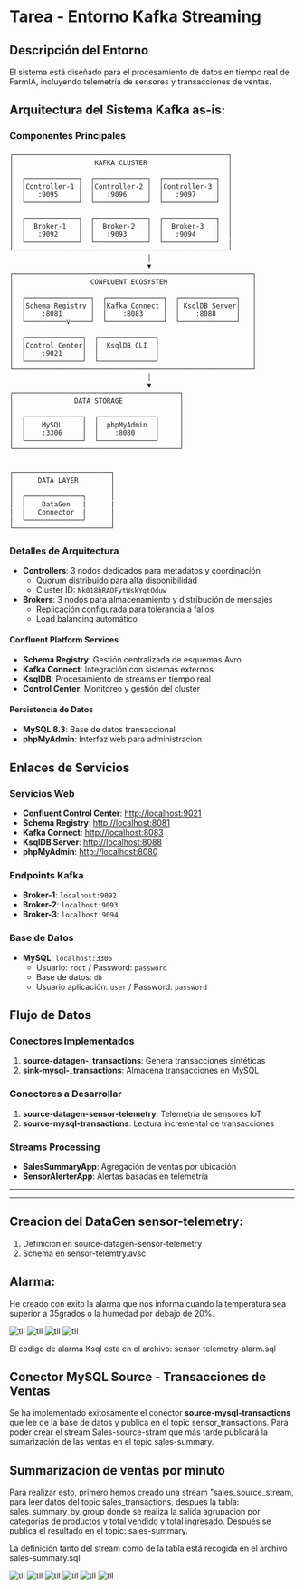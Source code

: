 # Tarea - Entorno Kafka Streaming

## Descripción del Entorno

 El sistema está diseñado para el procesamiento de datos en tiempo real de FarmIA, incluyendo telemetría de sensores y transacciones de ventas.

## Arquitectura del Sistema Kafka as-is: 

### Componentes Principales

```
┌─────────────────────────────────────────────────────┐
│                    KAFKA CLUSTER                    │
│                                                     │
│  ┌─────────────┐  ┌─────────────┐  ┌─────────────┐  │
│  │Controller-1 │  │Controller-2 │  │Controller-3 │  │
│  │   :9095     │  │   :9096     │  │   :9097     │  │
│  └─────────────┘  └─────────────┘  └─────────────┘  │
│                                                     │
│  ┌─────────────┐  ┌─────────────┐  ┌─────────────┐  │
│  │  Broker-1   │  │  Broker-2   │  │  Broker-3   │  │
│  │   :9092     │  │   :9093     │  │   :9094     │  │
│  └─────────────┘  └─────────────┘  └─────────────┘  |
└─────────────────────────────────────────────────────┘
                                  │
                                  ▼
┌───────────────────────────────────────────────────────────┐
│                   CONFLUENT ECOSYSTEM                     │
│                                                           │
│  ┌────────────────┐  ┌──────────────┐  ┌──────────────┐   │
│  │Schema Registry │  │Kafka Connect │  │ KsqlDB Server│   │
│  │    :8081       │  │    :8083     │  │    :8088     │   │
│  └──────────v─────┘  └──────────────┘  └──────────────┘   │
│                                                           │
│  ┌──────────────┐  ┌──────────────┐                       │
│  │Control Center│  │  KsqlDB CLI  │                       │
│  │    :9021     │  │              │                       │
│  └──────────────┘  └──────────────┘                       │
└───────────────────────────────────────────────────────────┘
                                  │
                                  ▼
┌─────────────────────────────────────────┐
│               DATA STORAGE              │
│                                         │
│  ┌──────────────┐  ┌──────────────┐     │
│  │    MySQL     │  │  phpMyAdmin  │     │
│  │    :3306     │  │    :8080     │     │
│  └──────────────┘  └──────────────┘     │
└─────────────────────────────────────────┘


┌────────────────────────┐
│      DATA LAYER        │
│                        │
│  ┌──────────────┐      │
│  │    DataGen   |      |
|  |   Connector  |      │
│  └──────────────┘      │
└────────────────────────┘
```

### Detalles de Arquitectura


- **Controllers**: 3 nodos dedicados para metadatos y coordinación
  - Quorum distribuido para alta disponibilidad
  - Cluster ID: `Nk018hRAQFytWskYqtQduw`
- **Brokers**: 3 nodos para almacenamiento y distribución de mensajes
  - Replicación configurada para tolerancia a fallos
  - Load balancing automático

#### **Confluent Platform Services**
- **Schema Registry**: Gestión centralizada de esquemas Avro
- **Kafka Connect**: Integración con sistemas externos
- **KsqlDB**: Procesamiento de streams en tiempo real
- **Control Center**: Monitoreo y gestión del cluster

#### **Persistencia de Datos**
- **MySQL 8.3**: Base de datos transaccional
- **phpMyAdmin**: Interfaz web para administración

## Enlaces de Servicios

### Servicios Web
- **Confluent Control Center**: [http://localhost:9021](http://localhost:9021)
- **Schema Registry**: [http://localhost:8081](http://localhost:8081)
- **Kafka Connect**: [http://localhost:8083](http://localhost:8083)
- **KsqlDB Server**: [http://localhost:8088](http://localhost:8088)
- **phpMyAdmin**: [http://localhost:8080](http://localhost:8080)

### Endpoints Kafka
- **Broker-1**: `localhost:9092`
- **Broker-2**: `localhost:9093`
- **Broker-3**: `localhost:9094`

### Base de Datos
- **MySQL**: `localhost:3306`
  - Usuario: `root` / Password: `password`
  - Base de datos: `db`
  - Usuario aplicación: `user` / Password: `password`

## Flujo de Datos

### Conectores Implementados
1. **source-datagen-_transactions**: Genera transacciones sintéticas
2. **sink-mysql-_transactions**: Almacena transacciones en MySQL

### Conectores a Desarrollar
1. **source-datagen-sensor-telemetry**: Telemetría de sensores IoT
2. **source-mysql-transactions**: Lectura incremental de transacciones

### Streams Processing
- **SalesSummaryApp**: Agregación de ventas por ubicación
- **SensorAlerterApp**: Alertas basadas en telemetría


*******************************************************************************************
*******************************************************************************************

## Creacion del DataGen sensor-telemetry: 
1. Definicion en source-datagen-sensor-telemetry
2. Schema en sensor-telemtry.avsc

## Alarma: 

He creado con exito la alarma que nos informa cuando la temperatura sea superior a 35grados o la humedad por debajo de 20%. 

![til](./assets/KSQLDB-flow.png)
![til](./assets/KSQLDB-streams.png)
![til](./assets/Topic-sensor-alerts.png)
![til](./assets/Topic-sensor-alerts-details.png)

El codigo de alarma Ksql esta en el archivo: sensor-telemetry-alarm.sql

## Conector MySQL Source - Transacciones de Ventas

Se ha implementado exitosamente el conector **source-mysql-transactions** que lee de la base de datos y publica en el topic sensor_transactions. Para poder crear el stream Sales-source-stram que más tarde publicará la sumarización de las ventas en el topic sales-summary.

## Summarizacion de ventas por minuto

Para realizar esto, primero hemos creado una stream "sales_source_stream, para leer datos del topic sales_transactions, despues la tabla: sales_summary_by_group donde se realiza la salida agrupacion por categorias de productos y total vendido y total ingresado. Después se publica el resultado en el topic: sales-summary.

La definición tanto del stream como de la tabla está recogida en el archivo sales-summary.sql

![til](./assets/topic-sales_transactions.png)
![til](./assets/ksqldb-stream-transactions.png)
![til](./assets/ksqldb-stream-table.png)
![til](./assets/ksqldb-stream-flow.png)
![til](./assets/ksqldb-stream-flow2.png)
![til](./assets/topic-sales-summary.png)

